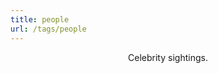 ```yaml
---
title: people
url: /tags/people
---
```


<div align="center">
	<p>
        Celebrity sightings.
	</p>
  
</div>
